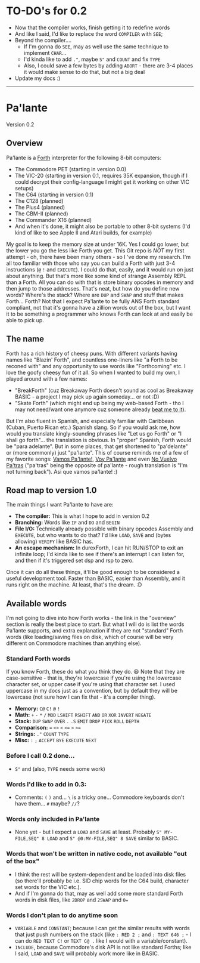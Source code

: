 # TO-DO's for 0.2

* Now that the compiler works, finish getting it to redefine words
* And like I said, I'd like to replace the word `COMPILER` with `SEE`;
* Beyond the compiler....
	- If I'm gonna do `SEE`, may as well use the same technique to implement `CHAR`...
	- I'd kinda like to add `."`, maybe `S"` and `COUNT` and fix `TYPE`
	- Also, I could save a few bytes by adding `ABORT` - there are 3-4 places it would make sense to do that, but not a big deal
* Update my docs :)


--------------------------------------------------------------------------------

# Pa'lante
Version 0.2

## Overview

Pa'lante is a [Forth](https://www.forth.com/starting-forth/) interpreter for the following 8-bit computers:

* The Commodore PET (starting in version 0.0)
* The VIC-20 (starting in version 0.1, requires 35K expansion, though if I could decrypt their config-language I might get it working on other VIC setups)
* The C64 (starting in version 0.1)
* The C128 (planned)
* The Plus4 (planned)
* The CBM-II (planned)
* The Commander X16 (planned)
* And when it's done, it might also be portable to other 8-bit systems (I'd kind of like to see Apple II and Atari builds, for example)

My goal is to keep the memory size at under 16K.  Yes I could go lower, but the lower you go the less like Forth you get.  This Git repo is *NOT* my first attempt - oh, there have been many others - so I 've done my research.  I'm all too familiar with those who say you can build a Forth with just 3-4 instructions (`@` `!` and `EXECUTE`).  I could do that, easily, and it would run on just about anything.  But that's more like some kind of strange Assembly REPL than a Forth.  All you can do with that is store binary opcodes in memory and then jump to those addresses.  That's neat, but how do you define new words?  Where's the stack?  Where are `DUP` and `SWAP` and stuff that makes Forth... Forth?  Not that I expect Pa'lante to be fully ANS Forth standard compliant, not that it's gonna have a zillion words out of the box, but I want it to be something a programmer who knows Forth can look at and easily be able to pick up.

## The name

Forth has a rich history of cheesy puns.  With different variants having names like "Blazin' Forth", and countless one-liners like "a Forth to be reconed with" and any opportunity to use words like "Forthcoming" etc.  I love the goofy cheesy fun of it all.  So when I wanted to build my own, I played around with a few names:

* "BreakForth" (cuz Breakaway Forth doesn't sound as cool as Breakaway BASIC - a project I may pick up again someday... or not :D)
* "Skate Forth" (which might end up being my web-based Forth - tho I may not need/want one anymore cuz someone already [beat me to it](https://brendanator.github.io/jsForth/)).

But I'm also fluent in Spanish, and especially familiar with Caribbean (Cuban, Puerto Rican etc.) Spanish slang.  So if you would ask me, how would you translate kingly-sounding phrases like "Let us go Forth" or "I shall go forth"... the translation is obvious.  In "proper" Spanish, Forth would be "para adelante".  But in some places, that get shortened to "pa'delante" or (more commonly) just "pa'lante".  This of course reminds me of a few of my favorite songs: [Vamos Pa'lante!](https://www.youtube.com/watch?v=G7TDR9CpQOc), [Voy Pa'lante](https://www.youtube.com/watch?v=hK2wySMe_jc) and even [No Vuelvo Pa'tras](https://www.youtube.com/watch?v=Slng3XclDQ8) ("pa'tras" being the opposite of pa'lante - rough translation is "I'm not turning back").  Asi que vamos pa'lante! :)

## Road map to version 1.0

The main things I want Pa'lante to have are:

* **The compiler:** This is what I hope to add in version 0.2
* **Branching:** Words like `IF` and `DO` and `BEGIN`
* **File I/O:** Technically already possible with binary opcodes Assembly and `EXECUTE`, but who wants to do that?  I'd like `LOAD`, `SAVE` and (bytes allowing) `VERIFY` like BASIC has.
* **An escape mechanism:**  In durexForth, I can hit RUN/STOP to exit an infinite loop; I'd kinda like to see if there's an interrupt I can listen for, and then if it's triggered set dsp and rsp to zero.

Once it can do all these things, it'll be good enough to be considered a useful development tool.  Faster than BASIC, easier than Assembly, and it runs right on the machine.  At least, that's the dream. :D


## Available words

I'm not going to dive into how Forth works - the link in the "overview" section is really the best place to start.  But what I will do is list the words Pa'lante supports, and extra explanation if they are not "standard" Forth words (like loading/saving files on disk, which of course will be very different on Commodore machines than anything else).

### Standard Forth words

If you know Forth, these do what you think they do. 😆  Note that they are case-sensitive - that is, they're lowercase if you're using the lowercase character set, or upper case if you're using that character set.  I used uppercase in my docs just as a convention, but by default they will be lowercase (not sure how I can fix that - it's a compiler thing).

* **Memory:** `C@` `C!` `@` `!`
* **Math:** `+` `-` `*` `/` `MOD` `LSHIFT` `RSHIFT` `AND` `OR` `XOR` `INVERT` `NEGATE`
* **Stack:** `DUP` `SWAP` `OVER` `.` `.S` `EMIT` `DROP` `PICK` `ROLL` `DEPTH`
* **Comparison:** `=` `<>` `<` `<=` `>` `>=`
* **Strings:** `."` `COUNT` `TYPE`
* **Misc:** `:` `;` `ACCEPT` `BYE` `EXECUTE` `NEXT`


### Before I call 0.2 done...

* `S"` and (also, `TYPE` needs some work)


### Words I'd like to add in 0.3:

* Comments: `(` `)` and... `\` is a tricky one... Commodore keyboards don't have them... `#` maybe?  `//`?



### Words only included in Pa'lante

* None yet - but I expect a `LOAD` and `SAVE` at least.  Probably `S" MY-FILE,SEQ" 8 LOAD` and `S" @0:MY-FILE,SEQ" 8 SAVE` similar to BASIC.



### Words that won't be written in native code, not available "out of the box"

* I think the rest will be system-dependent and be loaded into disk files (so there'll probably be i.e. SID chip words for the C64 build, character set words for the VIC etc.).
* And if I'm gonna do that, may as well add some more standard Forth words in disk files, like `2DROP` and `2SWAP` and `0=`



### Words I don't plan to do anytime soon

* `VARIABLE` and `CONSTANT`; because I can get the similar results with words that just push numbers on the stack (like `: RED 2 ;` and `: TEXT 646 ;` - I can do `RED TEXT C!` or `TEXT C@ .` like I would with a variable/constant).
* `INCLUDE`, because Commodore's disk API is not like standard Forths; like I said, `LOAD` and `SAVE` will probably work more like in BASIC.
